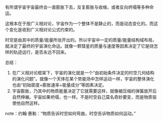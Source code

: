 有所谓宇宙宇宙最终会一直膨胀下去，反复膨胀与收缩，或者反向坍塌等多种命运。

这根本在于按广义相对论，宇宙作为一个整体不是静止的，而是动态变化的。而这个变化是收到广义相对论公式约束的。

时空是由其中的质量/能量所张开出的。所以宇宙中一定的质量/能量结构域布局，就决定了最终的宇宙演化命运。就像一颗彗星的质量与速度等因素决定了它是绕怎样的轨迹运行，是否永远不回来。

总结：
1. 在广义相对论框架下，宇宙的演化就是一个“由初始条件决定的时空几何结构的演化问题”。就像一个天体在某个势能场中怎样运动一样，宇宙的整体演化也由“初始密度+膨胀速率+能量成分”等因素决定。
2. 宇宙膨胀，乃其中的物质能量决定了它就需要这样，就像被压缩的弹簧放开后自然伸展。宇宙如果坍塌，也一样。不是时空自己莫名奇妙要变，而是物质驱使他自然这样。

note：约翰·惠勒：“物质告诉时空如何弯曲，时空告诉物质如何运动。”
